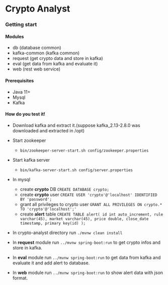 # Crypto Analyst

### Getting start

#### Modules
* db (database common)
* kafka-common (kafka common)
* request (get crypto data and store in kafka)
* eval (get data from kafka and evaluate it)
* web (rest web service)

#### Prerequisites

* Java 11+
* Mysql
* Kafka

#### How do you test it!

* Download kafka and extract it.(suppose kafka_2.13-2.8.0 was downloaded and extracted in /opt)
* Start zookeeper 
  * `bin/zookeeper-server-start.sh config/zookeeper.properties`
* Start kafka server 
    * `bin/kafka-server-start.sh config/server.properties`
* In mysql
  * create **crypto** DB `CREATE DATABASE crypto;`
  * create **crypto** user `CREATE USER 'crypto'@'localhost' IDENTIFIED BY 'password';`
  * grant all privileges to crypto user `GRANT ALL PRIVILEGES ON crypto.* TO 'crypto'@'localhost';'` 
  * create **alert** table `CREATE TABLE alert(
    id int auto_increment,
    rule varchar(45),
    market varchar(45),
    price double,
    close_date timestamp,
    primary key(id)
    );`

* In crypto-analyst directory run `./mvnw clean install`
* In **request** module run `../mvnw spring-boot:run` to get crypto infos and store in kafka.
* In **eval** module run `../mvnw spring-boot:run` to get data from kafka and evaluate it and add alert to database.
* In **web** module run `../mvnw spring-boot:run` to show alert data with json format.
